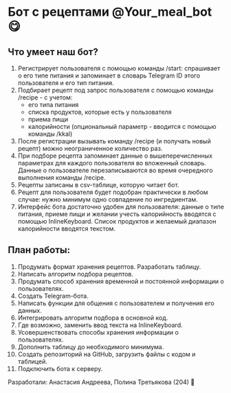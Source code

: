 # Бот с рецептами @Your_meal_bot :yum:

## Что умеет наш бот?

1. Регистрирует пользователя с помощью команды /start: спрашивает о его типе питания и запоминает в словарь Telegram ID этого пользователя и его тип питания.
2. Подбирает рецепт под запрос пользователя с помощью команды /recipe - с учетом:
    + его типа питания
    + списка продуктов, которые есть у пользователя
    + приема пищи
    + калорийности (опциональный параметр - вводится с помощью команды /kkal)
2. После регистрации вызывать команду /recipe (и получать новый рецепт) можно неограниченное количество раз.
3. При подборе рецепта запоминает данные о вышеперечисленных параметрах для каждого пользователя во вложенный словарь. Данные о пользователе перезаписываются во время очередного выполнения команды /recipe.
4. Рецепты записаны в csv-таблице, которую читает бот.
5. Рецепт для пользователя будет подобран практически в любом случае: нужно минимум одно совпадение по ингредиентам.
6. Интерфейс бота достаточно удобен для пользователя: данные о типе питания, приеме пищи и желании учесть калорийность вводятся с помощью InlineKeyboard. Список продуктов и желаемый диапазон калорийности вводятся текстом.

## План работы:

1. Продумать формат хранения рецептов. Разработать таблицу.
2. Написать алгоритм подбора рецептов.
2. Продумать способ хранения временной и постоянной информации о пользователях.
4. Создать Telegram-бота.
5. Написать функции для общения с пользователем и получения его данных.
6. Интегрировать алгоритм подбора в основной код.
7. Где возможно, заменить ввод текста на InlineKeyboard.
8. Усовершенствовать способы хранения информации о пользователях.
9. Дополнить таблицу до необходимого минимума.
10. Создать репозиторий на GitHub, загрузить файлы с кодом и таблицей.
11. Подключить бота к серверу.

Разработали: Анастасия Андреева, Полина Третьякова (204) :shaved_ice:

